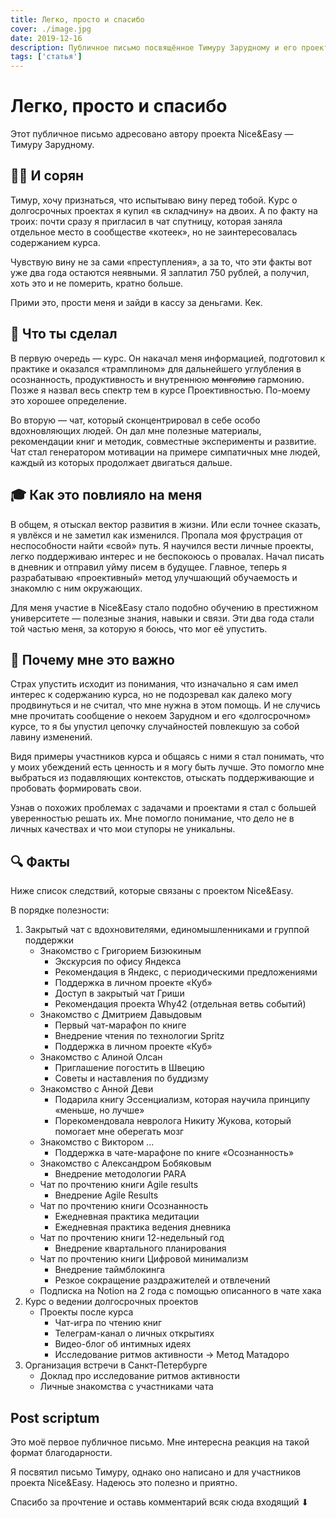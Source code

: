 ```yaml
---
title: Легко, просто и спасибо
cover: ./image.jpg
date: 2019-12-16
description: Публичное письмо посвящённое Тимуру Зарудному и его проекту Nice&Easy
tags: ['статья']
---
```


<!-- var keywords = 'благодарность, Тимур Зарудный, Легко и просто, Nice&Easy' -->

# Легко, просто и спасибо

Этот публичное письмо адресовано автору проекта Nice&Easy — Тимуру Зарудному.

## 🤷‍♂️ И сорян

Тимур, хочу признаться, что испытываю вину перед тобой. Kурс о долгосрочных проектах я купил «в складчину» на двоих. А по факту на троих: почти сразу я пригласил в чат спутницу, которая заняла отдельное место в сообществе «котеек», но не заинтересовалась содержанием курса.

Чувствую вину не за сами «преступления», а за то, что эти факты вот уже два года остаются неявными. Я заплатил 750 рублей, а получил, хоть это и не померить, кратно больше.

Прими это, прости меня и зайди в кассу за деньгами. Кек.

## 🔪 Что ты сделал

В первую очередь — курс. Он накачал меня информацией, подготовил к практике и оказался «трамплином» для дальнейшего углубления в осознанность, продуктивность и внутреннюю ~~монголию~~ гармонию. Позже я назвал весь спектр тем в курсе Проективностью. По-моему это хорошее определение.

Во вторую — чат, который сконцентрировал в себе особо вдохновляющих людей. Он дал мне полезные материалы, рекомендации книг и методик, совместные эксперименты и развитие. Чат стал генератором мотивации на примере симпатичных мне людей, каждый из которых продолжает двигаться дальше.

## 🎓 Как это повлияло на меня

В общем, я отыскал вектор развития в жизни. Или если точнее сказать, я увлёкся и не заметил как изменился. Пропала моя фрустрация от неспособности найти «свой» путь. Я научился вести личные проекты, легко поддерживаю интерес и не беспокоюсь о провалах. Начал писать в дневник и отправил уйму писем в будущее. Главное, теперь я разрабатываю «проективный» метод улучшающий обучаемость и знакомлю с ним окружающих.

Для меня участие в Nice&Easy стало подобно обучению в престижном университете — полезные знания, навыки и связи. Эти два года стали той частью меня, за которую я боюсь, что мог её упустить.

## 🤯 Почему мне это важно

Страх упустить исходит из понимания, что изначально я сам имел интерес к содержанию курса, но не подозревал как далеко могу продвинуться и не считал, что мне нужна в этом помощь. И не случись мне прочитать сообщение о некоем Зарудном и его «долгосрочном» курсе, то я бы упустил цепочку случайностей повлекшую за собой лавину изменений.

Видя примеры участников курса и общаясь с ними я стал понимать, что у моих убеждений есть ценность и я могу быть лучше. Это помогло мне выбраться из подавляющих контекстов, отыскать поддерживающие и пробовать формировать свои.

Узнав о похожих проблемах с задачами и проектами я стал с большей уверенностью решать их. Мне помогло понимание, что дело не в личных качествах и что мои ступоры не уникальны.

## 🔍 Факты

Ниже список следствий, которые связаны с проектом Nice&Easy.

В порядке полезности:

1. Закрытый чат с вдохновителями, единомышленниками и группой поддержки
   - Знакомство с Григорием Бизюкиным
     - Экскурсия по офису Яндекса
     - Рекомендация в Яндекс, с периодическими предложениями
     - Поддержка в личном проекте «Куб»
     - Доступ в закрытый чат Гриши
     - Рекомендация проекта Why42 (отдельная ветвь событий)
   - Знакомство с Дмитрием Давыдовым
     - Первый чат-марафон по книге
     - Внедрение чтения по технологии Spritz
     - Поддержка в личном проекте «Куб»
   - Знакомство с Алиной Олсан
     - Приглашение погостить в Швецию
     - Советы и наставления по буддизму
   - Знакомство с Анной Деви
     - Подарила книгу Эссенциализм, которая научила принципу «меньше, но лучше»
     - Порекомендовала невролога Никиту Жукова, который помогает мне оберегать мозг
   - Знакомство с Виктором ...
     - Поддержка в чате-марафоне по книге «Осознанность»
   - Знакомство с Александром Бобяковым
     - Внедрение методологии PARA
   - Чат по прочтению книги Agile results
     - Внедрение Agile Results
   - Чат по прочтению книги Осознанность
     - Ежедневная практика медитации
     - Ежедневная практика ведения дневника
   - Чат по прочтению книги 12-недельный год
     - Внедрение квартального планирования
   - Чат по прочтению книги Цифровой минимализм
     - Внедрение таймблокинга
     - Резкое сокращение раздражителей и отвлечений
   - Подписка на Notion на 2 года с помощью описанного в чате хака
2. Курс о ведении долгосрочных проектов
   - Проекты после курса
     - Чат-игра по чтению книг
     - Телеграм-канал о личных открытиях
     - Видео-блог об интимных идеях
     - Исследование ритмов активности → Метод Матадоро
3. Организация встречи в Санкт-Петербурге
   - Доклад про исследование ритмов активности
   - Личные знакомства с участниками чата

## Post scriptum

Это моё первое публичное письмо. Мне интересна реакция на такой формат благодарности.

Я посвятил письмо Тимуру, однако оно написано и для участников проекта Nice&Easy. Надеюсь это полезно и приятно.

Спасибо за прочтение и оставь комментарий всяк сюда входящий ⬇

<!-- DISQUS DATA
var pageName = 'nice-and-easy';
var disqus_config = function () {
    this.page.url = 'https://martyn.guru/' + pageName;
    this.page.identifier = pageName;
    this.page.title = pageName;
};
-->
